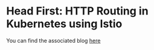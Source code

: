 # Head First: HTTP Routing in Kubernetes using Istio

You can find the associated blog [here](https://lalitadithya.com/2020/04/25/head-first:-http-routing-in-kubernetes-using-istio/)